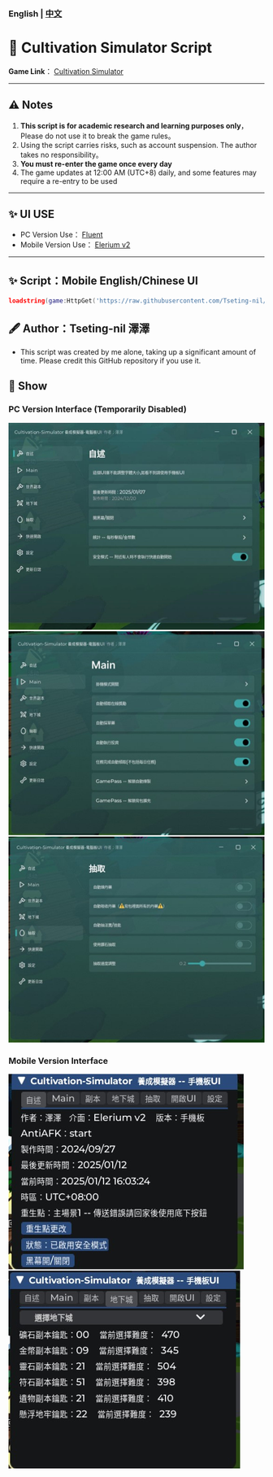 ### English | [中文](README.md)
# 🌟  Cultivation Simulator Script

**Game Link**：  [Cultivation Simulator ](https://www.roblox.com/games/18645473062/UPD21-Cultivation-Simulator)

---

## ⚠️ Notes
1. **This script is for academic research and learning purposes only**，Please do not use it to break the game rules。
2. Using the script carries risks, such as account suspension. The author takes no responsibility。
3. **You must re-enter the game once every day**
4. The game updates at 12:00 AM (UTC+8) daily, and some features may require a re-entry to be used
   
---

## ✨ UI USE
- PC Version Use： [Fluent](https://github.com/dawid-scripts/Fluent)
- Mobile Version Use： [Elerium v2](https://github.com/memejames/elerium-v2-ui-library)

---

## ✨ Script：Mobile English/Chinese UI
```lua
loadstring(game:HttpGet('https://raw.githubusercontent.com/Tseting-nil/-Cultivation-Simulator-script/refs/heads/main/%E5%95%9F%E5%8B%95%E5%99%A8%E5%8A%A0%E5%AF%86%E9%81%B8%E5%96%AE.lua'))()
```

## 🖋 Author：Tseting-nil 澤澤 
  - This script was created by me alone, taking up a significant amount of time. Please credit this GitHub repository if you use it.
  
## 📸 Show

### PC Version Interface (Temporarily Disabled)
![電腦版 UI 展示 1](https://github.com/Tseting-nil/-Cultivation-Simulator-script/blob/main/%E5%9C%96%E7%89%87/%E6%BC%94%E7%A4%BA1.jpg)  
![電腦版 UI 展示 2](https://github.com/Tseting-nil/-Cultivation-Simulator-script/blob/main/%E5%9C%96%E7%89%87/%E6%BC%94%E7%A4%BA2.jpg)  
![電腦版 UI 展示 3](https://github.com/Tseting-nil/-Cultivation-Simulator-script/blob/main/%E5%9C%96%E7%89%87/%E6%BC%94%E7%A4%BA3.jpg)  

### Mobile Version Interface 
![手機版 UI 展示 1](https://github.com/Tseting-nil/-Cultivation-Simulator-script/blob/main/%E5%9C%96%E7%89%87/%E6%BC%94%E7%A4%BA4.jpg)  
![手機版 UI 展示 2](https://github.com/Tseting-nil/-Cultivation-Simulator-script/blob/main/%E5%9C%96%E7%89%87/%E6%BC%94%E7%A4%BA5.jpg)  


